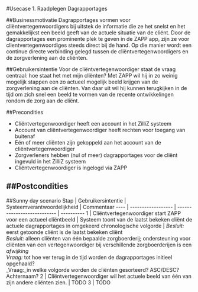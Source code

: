 #Usecase 1. Raadplegen Dagrapportages

##Businessmotivatie
Dagrapportages vormen voor cliëntvertegenwoordigers bij uitstek de informatie die ze het snelst en het gemakkelijkst een beeld geeft van de actuele situatie van de cliënt. Door de dagrapportages een prominente plek te geven in de ZAPP app, zijn ze voor clientvertegenwoordiges steeds direct bij de hand. Op die manier wordt een continue directe verbinding gelegd tussen de cliëntvertegenwoordigers en de zorgverlening aan de cliënten.

##Gebruikersintentie
Voor de cliëntvertegenwoordiger staat de vraag centraal: hoe staat het met mijn cliënten? Met ZAPP wil hij in zo weinig mogelijk stappen een zo actueel mogelijk beeld krijgen van de zorgverlening aan de cliënten. Van daar uit wil hij kunnen terugkijken in de tijd om zich snel een beeld te vormen van de recente ontwikkelingen rondom de zorg aan de cliënt.

##Precondities
- Cliëntvertegenwoordiger heeft een account in het ZilliZ systeem
- Account van cliëntvertegenwoordiger heeft rechten voor toegang van buitenaf
- Eén of meer cliënten zijn gekoppeld aan het account van de cliëntvertegenwoordiger
- Zorgverleners hebben (nul of meer) dagrapportages voor de cliënt ingevuld in het ZilliZ systeem
- Cliëntvertegenwoordiger is ingelogd via ZAPP

##Postcondities
- 

##Sunny day scenario
Stap | Gebruikersintentie | Systeemverantwoordelijkheid | Commentaar
---- | ------------------ | --------------------------- | ----------
1 | Cliëntvertegenwoordiger start ZAPP voor een actueel cliëntbeeld | Systeem toont van de laatst bekeken cliënt de actuele dagrapportages in omgekeerd chronologische volgorde | _Besluit:_ eerst getoonde cliënt is de laatst bekeken cliënt <br> _Besluit:_ alleen cliënten van één bepaalde zorgboerderij; ondersteuning voor cliënten van een vertegenwoordiger bij verschillende zorgboerderijen is een _afwijking_ <br> _Vraag:_ tot hoe ver terug in de tijd worden de dagrapportages initieel opgehaald?<br>_Vraag:_in welke volgorde worden de cliënten gesorteerd? ASC/DESC? Achternaam?
2 | Cliëntvertegenwoordiger wil het actuele beeld van één van zijn andere cliënten zien. | TODO
3 | TODO
